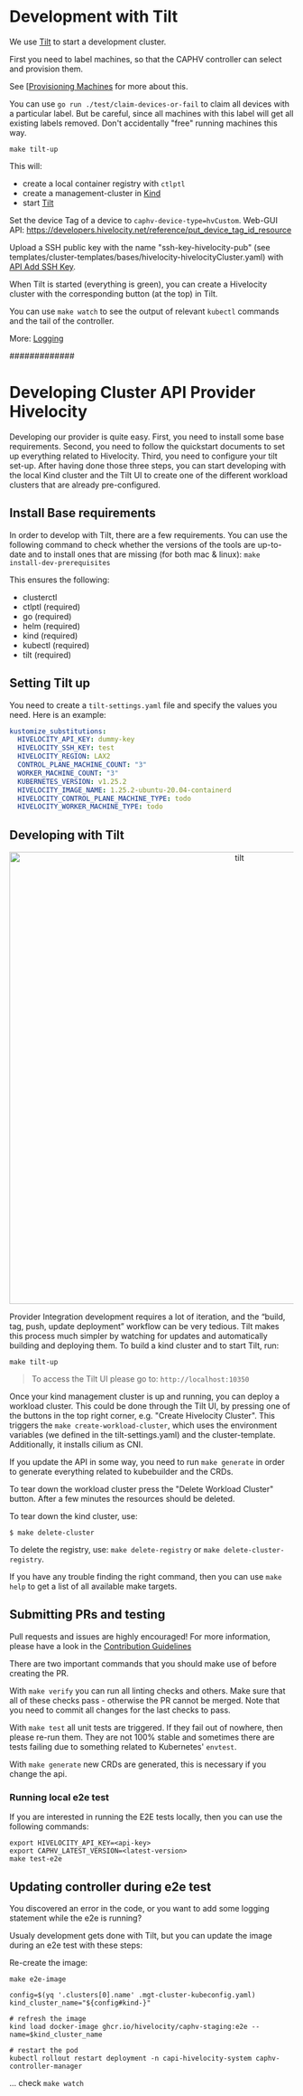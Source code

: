 # Development with Tilt

We use [Tilt](https://tilt.dev/) to start a development cluster.

First you need to label machines, so that the CAPHV controller can select and provision them.

See [[Provisioning Machines](../topics/provisioning-machines.md) for more about this.

You can use `go run ./test/claim-devices-or-fail` to claim all devices
with a particular label. But be careful, since all machines with this label will get all existing labels removed. Don't accidentally "free" running machines this way.

```
make tilt-up
```

This will:

* create a local container registry with `ctlptl`
* create a management-cluster in [Kind](https://kind.sigs.k8s.io/)
* start [Tilt](https://tilt.dev/)

Set the device Tag of a device to `caphv-device-type=hvCustom`. Web-GUI API: https://developers.hivelocity.net/reference/put_device_tag_id_resource

Upload a SSH public key with the name "ssh-key-hivelocity-pub" (see
templates/cluster-templates/bases/hivelocity-hivelocityCluster.yaml) with
[API Add SSH Key](https://developers.hivelocity.net/reference/post_ssh_key_resource).

When Tilt is started (everything is green), you can create a Hivelocity cluster with the corresponding button (at the top) in Tilt.

You can use `make watch` to see the output of relevant `kubectl` commands and the tail of the controller.

More: [Logging](logging.md)

#############

# Developing Cluster API Provider Hivelocity

Developing our provider is quite easy. First, you need to install some base requirements. Second, you need to follow the quickstart documents to set up everything related to Hivelocity. Third, you need to configure your tilt set-up. After having done those three steps, you can start developing with the local Kind cluster and the Tilt UI to create one of the different workload clusters that are already pre-configured.

## Install Base requirements

In order to develop with Tilt, there are a few requirements. You can use the following command to check whether the versions of the tools are up-to-date and to install ones that are missing (for both mac & linux): `make install-dev-prerequisites`

This ensures the following:
- clusterctl
- ctlptl (required)
- go (required)
- helm (required)
- kind (required)
- kubectl (required)
- tilt (required)


## Setting Tilt up

You need to create a ```tilt-settings.yaml``` file and specify the values you need. Here is an example:

```yaml
kustomize_substitutions:
  HIVELOCITY_API_KEY: dummy-key
  HIVELOCITY_SSH_KEY: test
  HIVELOCITY_REGION: LAX2
  CONTROL_PLANE_MACHINE_COUNT: "3"
  WORKER_MACHINE_COUNT: "3"
  KUBERNETES_VERSION: v1.25.2
  HIVELOCITY_IMAGE_NAME: 1.25.2-ubuntu-20.04-containerd
  HIVELOCITY_CONTROL_PLANE_MACHINE_TYPE: todo
  HIVELOCITY_WORKER_MACHINE_TYPE: todo
```

## Developing with Tilt

<p align="center">
<img alt="tilt" src="../pics/tilt.png" width=800px/>
</p>

Provider Integration development requires a lot of iteration, and the “build, tag, push, update deployment” workflow can be very tedious. Tilt makes this process much simpler by watching for updates and automatically building and deploying them. To build a kind cluster and to start Tilt, run:

```shell
make tilt-up
```
> To access the Tilt UI please go to: `http://localhost:10350`


Once your kind management cluster is up and running, you can deploy a workload cluster. This could be done through the Tilt UI, by pressing one of the buttons in the top right corner, e.g. "Create Hivelocity Cluster". This triggers the `make create-workload-cluster`, which uses the environment variables (we defined in the tilt-settings.yaml) and the cluster-template. Additionally, it installs cilium as CNI.

If you update the API in some way, you need to run `make generate` in order to generate everything related to kubebuilder and the CRDs.

To tear down the workload cluster press the "Delete Workload Cluster" button. After a few minutes the resources should be deleted.

To tear down the kind cluster, use:

```shell
$ make delete-cluster
```

To delete the registry, use: `make delete-registry` or `make delete-cluster-registry`.

If you have any trouble finding the right command, then you can use `make help` to get a list of all available make targets.

## Submitting PRs and testing

Pull requests and issues are highly encouraged! For more information, please have a look in the [Contribution Guidelines](../../CONTRIBUTING.md)

There are two important commands that you should make use of before creating the PR.

With `make verify` you can run all linting checks and others. Make sure that all of these checks pass - otherwise the PR cannot be merged. Note that you need to commit all changes for the last checks to pass.

With `make test` all unit tests are triggered. If they fail out of nowhere, then please re-run them. They are not 100% stable and sometimes there are tests failing due to something related to Kubernetes' `envtest`.

With `make generate` new CRDs are generated, this is necessary if you change the api.

### Running local e2e test

If you are interested in running the E2E tests locally, then you can use the following commands:
```
export HIVELOCITY_API_KEY=<api-key>
export CAPHV_LATEST_VERSION=<latest-version>
make test-e2e
```

## Updating controller during e2e test

You discovered an error in the code, or you want to add some logging statement while the e2e is running?

Usualy development gets done with Tilt, but you can update the image during an e2e test with these steps:

Re-create the image:
```
make e2e-image
```

```
config=$(yq '.clusters[0].name' .mgt-cluster-kubeconfig.yaml)
kind_cluster_name="${config#kind-}"

# refresh the image
kind load docker-image ghcr.io/hivelocity/caphv-staging:e2e --name=$kind_cluster_name

# restart the pod
kubectl rollout restart deployment -n capi-hivelocity-system caphv-controller-manager
```

... check `make watch`
